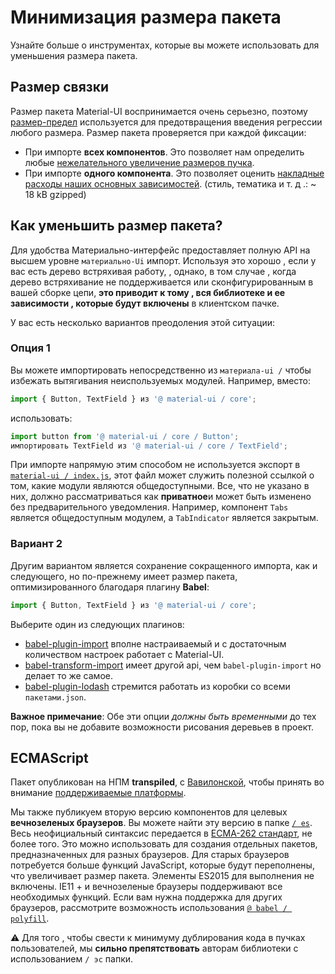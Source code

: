 # Минимизация размера пакета

<p class="description">Узнайте больше о инструментах, которые вы можете использовать для уменьшения размера пакета.</p>

## Размер связки

Размер пакета Material-UI воспринимается очень серьезно, поэтому [размер-предел](https://github.com/ai/size-limit) используется для предотвращения введения регрессии любого размера. Размер пакета проверяется при каждой фиксации:

- При импорте **всех компонентов**. Это позволяет нам определить любые [нежелательного увеличение размеров пучка](https://github.com/mui-org/material-ui/blob/master/.size-limit.js#L30).
- При импорте **одного компонента**. Это позволяет оценить [накладные расходы наших основных зависимостей](https://github.com/mui-org/material-ui/blob/master/.size-limit.js#L24). (стиль, тематика и т. д .: ~ 18 kB gzipped)

## Как уменьшить размер пакета?

Для удобства Материально-интерфейс предоставляет полную API на высшем уровне `материально-Ui` импорт. Используя это хорошо , если у вас есть дерево встряхивая работу, , однако, в том случае , когда дерево встряхивание не поддерживается или сконфигурированным в вашей сборке цепи, **это приводит к тому , вся библиотеке и ее зависимости , которые будут включены** в клиентском пачке.

У вас есть несколько вариантов преодоления этой ситуации:

### Опция 1

Вы можете импортировать непосредственно из `материала-ui /` чтобы избежать вытягивания неиспользуемых модулей. Например, вместо:

```js
import { Button, TextField } из '@ material-ui / core';
```

использовать:

```js
import button from '@ material-ui / core / Button';
импортировать TextField из '@ material-ui / core / TextField';
```

При импорте напрямую этим способом не используется экспорт в [`material-ui / index.js`](https://github.com/mui-org/material-ui/blob/master/packages/material-ui/src/index.js), этот файл может служить полезной ссылкой о том, какие модули являются общедоступными. Все, что не указано в них, должно рассматриваться как **приватное**и может быть изменено без предварительного уведомления. Например, компонент `Tabs` является общедоступным модулем, а `TabIndicator` является закрытым.

### Вариант 2

Другим вариантом является сохранение сокращенного импорта, как и следующего, но по-прежнему имеет размер пакета, оптимизированного благодаря плагину **Babel**:

```js
import { Button, TextField } из '@ material-ui / core';
```

Выберите один из следующих плагинов:

- [babel-plugin-import](https://github.com/ant-design/babel-plugin-import) вполне настраиваемый и с достаточным количеством настроек работает с Material-UI.
- [babel-transform-import](https://bitbucket.org/amctheatres/babel-transform-imports) имеет другой api, чем `babel-plugin-import` но делает то же самое.
- [babel-plugin-lodash](https://github.com/lodash/babel-plugin-lodash) стремится работать из коробки со всеми `пакетами.json`.

**Важное примечание**: Обе эти опции *должны быть временными* до тех пор, пока вы не добавите возможности рисования деревьев в проект.

## ECMAScript

Пакет опубликован на НПМ **transpiled**, с [Вавилонской](https://github.com/babel/babel), чтобы принять во внимание [поддерживаемые платформы](/getting-started/supported-platforms/).

Мы также публикуем вторую версию компонентов для целевых **вечнозеленых браузеров**. Вы можете найти эту версию в папке [`/ es`](https://unpkg.com/@material-ui/core/es/). Весь неофициальный синтаксис передается в [ECMA-262 стандарт](https://www.ecma-international.org/publications/standards/Ecma-262.htm), не более того. Это можно использовать для создания отдельных пакетов, предназначенных для разных браузеров. Для старых браузеров потребуется больше функций JavaScript, которые будут переполнены, что увеличивает размер пакета. Элементы ES2015 для выполнения не включены. IE11 + и вечнозеленые браузеры поддерживают все необходимых функций. Если вам нужна поддержка для других браузеров, рассмотрите возможность использования [`@ babel / polyfill`](https://www.npmjs.com/package/@babel/polyfill).

⚠️ Для того , чтобы свести к минимуму дублирования кода в пучках пользователей, мы **сильно препятствовать** авторам библиотеки с использованием `/ эс` папки.